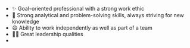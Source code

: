 - ✨ Goal-oriented professional with a strong work ethic
- 💬 Strong analytical and problem-solving skills, always striving for new knowledge
- 😄 Ability to work independently as well as part of a team
- 👩‍💻 Great leadership qualities
-
<!--
**Katerynapass/Katerynapass** is a ✨ _special_ ✨ repository because its `README.md` (this file) appears on your GitHub profile.

Here are some ideas to get you started:



